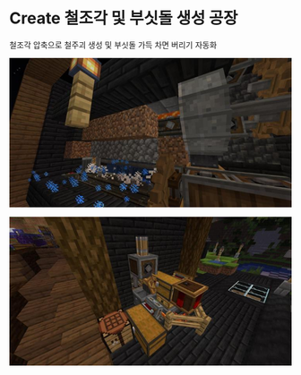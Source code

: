 # Create 철조각 및 부싯돌 생성 공장

철조각 압축으로 철주괴 생성 및 부싯돌 가득 차면 버리기 자동화

![메인1](../../asset/systems/create_iron_flint_steal_factory/main.jpg)  

![서브1](../../asset/systems/create_iron_flint_steal_factory/sub1.jpg)